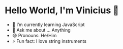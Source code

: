 # Hello World, I'm Vinicius 👋

- 🌱 I’m currently learning JavaScript
- 💬 Ask me about ... Anything
- 😄 Pronouns: He/Him
- ⚡ Fun fact: I love string instruments
